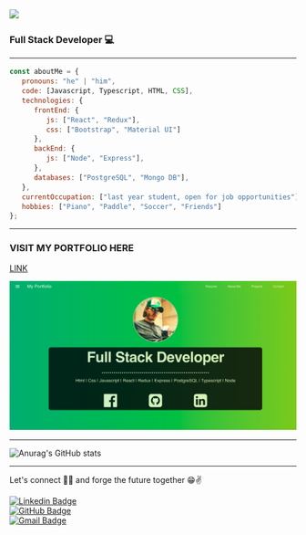 <img src="https://github.com/wcuberas/waty/blob/main/svg.svg"/>

### Full Stack Developer 💻 

---

```javascript
const aboutMe = {
   pronouns: "he" | "him",
   code: [Javascript, Typescript, HTML, CSS],
   technologies: {
      frontEnd: {
         js: ["React", "Redux"],
         css: ["Bootstrap", "Material UI"]
      },
      backEnd: {
         js: ["Node", "Express"],
      },
      databases: ["PostgreSQL", "Mongo DB"],
   },
   currentOccupation: ["last year student, open for job opportunities"],
   hobbies: ["Piano", "Paddle", "Soccer", "Friends"]
};
```
---

### VISIT MY PORTFOLIO HERE

[LINK](https://portafolio-29366.web.app/)

![Texto alternativo](https://github.com/wcuberas/portafolio/blob/main/public/images/portafolio.png)

---

![Anurag's GitHub stats](https://github-readme-stats.vercel.app/api?username=wcuberas&count_private=true&show_icons=true&theme=vue-dark)

---

Let's connect 👨‍💻 and forge the future together 😁✌

[![Linkedin Badge](https://img.shields.io/badge/-Walter_Cuberas-blue?style=flat-square&logo=Linkedin&logoColor=white&link=https://www.linkedin.com/in/walter-cuberas-dev/)](https://www.linkedin.com/in/walter-cuberas-dev/)
</br>
[![GitHub Badge](https://img.shields.io/badge/-wcuberas-100000?style=flat-square&logo=github&logoColor=white&link=https://github.com/wcuberas/)](https://github.com/wcuberas/)
</br>
[![Gmail Badge](https://img.shields.io/badge/-wcuberas@gmail.com-c14438?style=flat-square&logo=Gmail&logoColor=white&link=mailto:wcuberas@gmail.com)](mailto:wcuberas@gmail.com)


